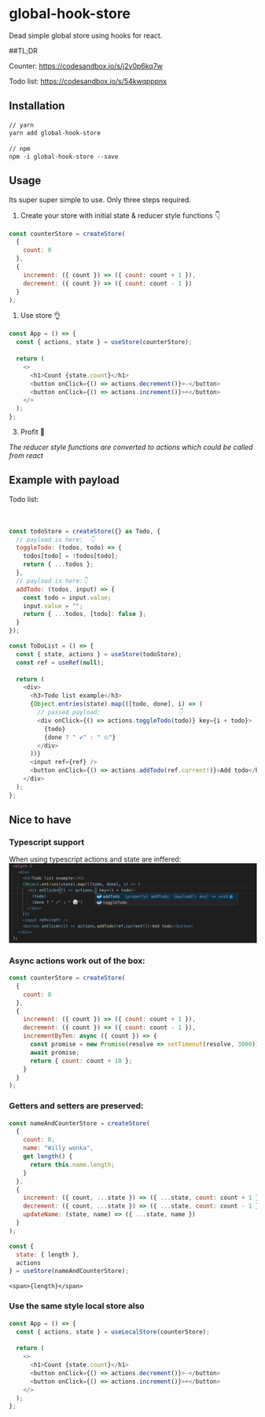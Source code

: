 # global-hook-store

Dead simple global store using hooks for react.

##TL;DR

Counter: https://codesandbox.io/s/j2v0p6kq7w

Todo list: https://codesandbox.io/s/54kwqpppnx

## Installation

    // yarn
    yarn add global-hook-store

    // npm
    npm -i global-hook-store --save

## Usage

Its super super simple to use. Only three steps required.

1. Create your store with initial state & reducer style functions 👇

```javascript
const counterStore = createStore(
  {
    count: 0
  },
  {
    increment: ({ count }) => ({ count: count + 1 }),
    decrement: ({ count }) => ({ count: count - 1 })
  }
);
```

1. Use store 👌

```javascript
const App = () => {
  const { actions, state } = useStore(counterStore);

  return (
    <>
      <h1>Count {state.count}</h1>
      <button onClick={() => actions.decrement()}>-</button>
      <button onClick={() => actions.increment()}>+</button>
    </>
  );
};
```

3. Profit 🎉

_The reducer style functions are converted to actions which could be called from react_

## Example with payload

Todo list:

```javascript


const todoStore = createStore({} as Todo, {
  // payload is here:  👇
  toggleTodo: (todos, todo) => {
    todos[todo] = !todos[todo];
    return { ...todos };
  },
  // payload is here:👇
  addTodo: (todos, input) => {
    const todo = input.value;
    input.value = "";
    return { ...todos, [todo]: false };
  }
});

```

```javascript
const ToDoList = () => {
  const { state, actions } = useStore(todoStore);
  const ref = useRef(null);

  return (
    <div>
      <h3>Todo list example</h3>
      {Object.entries(state).map(([todo, done], i) => (
        // passed payload:                      👇
        <div onClick={() => actions.toggleTodo(todo)} key={i + todo}>
          {todo}
          {done ? " ✔" : " ⏲"}
        </div>
      ))}
      <input ref={ref} />
      <button onClick={() => actions.addTodo(ref.current!)}>Add todo</button>
    </div>
  );
};
```

## Nice to have

### Typescript support

When using typescript actions and state are inffered:
![Inferred Types](typescript.png "Inffered types")

### Async actions work out of the box:
```javascript
const counterStore = createStore(
  {
    count: 0
  },
  {
    increment: ({ count }) => ({ count: count + 1 }),
    decrement: ({ count }) => ({ count: count - 1 }),
    incrementByTen: async ({ count }) => {
      const promise = new Promise(resolve => setTimeout(resolve, 3000));
      await promise;
      return { count: count + 10 };
    }
  }
);
```

### Getters and setters are preserved:

```javascript
const nameAndCounterStore = createStore(
  {
    count: 0,
    name: "Willy wonka",
    get length() {
      return this.name.length;
    }
  },
  {
    increment: ({ count, ...state }) => ({ ...state, count: count + 1 }),
    decrement: ({ count, ...state }) => ({ ...state, count: count - 1 }),
    updateName: (state, name) => ({ ...state, name })
  }
);
```

```javascript
const {
  state: { length },
  actions
} = useStore(nameAndCounterStore);
```

```
<span>{length}</span>
```

### Use the same style local store also

```javascript
const App = () => {
  const { actions, state } = useLocalStore(counterStore);

  return (
    <>
      <h1>Count {state.count}</h1>
      <button onClick={() => actions.decrement()}>-</button>
      <button onClick={() => actions.increment()}>+</button>
    </>
  );
};
```
